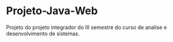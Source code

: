 # Projeto-Java-Web
Projeto do projeto integrador do III semestre do curso de analise e desenvolvimento de sistemas.
